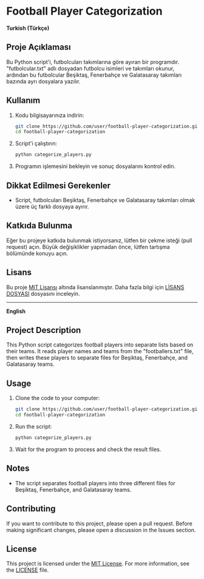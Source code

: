 # Football Player Categorization

**Turkish (Türkçe)**

## Proje Açıklaması

Bu Python script'i, futbolcuları takımlarına göre ayıran bir programdır. "futbolcular.txt" adlı dosyadan futbolcu isimleri ve takımları okunur, ardından bu futbolcular Beşiktaş, Fenerbahçe ve Galatasaray takımları bazında ayrı dosyalara yazılır.

## Kullanım

1. Kodu bilgisayarınıza indirin:

    ```bash
    git clone https://github.com/user/football-player-categorization.git
    cd football-player-categorization
    ```

2. Script'i çalıştırın:

    ```bash
    python categorize_players.py
    ```

3. Programın işlemesini bekleyin ve sonuç dosyalarını kontrol edin.

## Dikkat Edilmesi Gerekenler

- Script, futbolcuları Beşiktaş, Fenerbahçe ve Galatasaray takımları olmak üzere üç farklı dosyaya ayırır.

## Katkıda Bulunma

Eğer bu projeye katkıda bulunmak istiyorsanız, lütfen bir çekme isteği (pull request) açın. Büyük değişiklikler yapmadan önce, lütfen tartışma bölümünde konuyu açın.

## Lisans

Bu proje [MIT Lisansı](LICENSE) altında lisanslanmıştır. Daha fazla bilgi için [LİSANS DOSYASI](LICENSE) dosyasını inceleyin.

---

**English**

## Project Description

This Python script categorizes football players into separate lists based on their teams. It reads player names and teams from the "footballers.txt" file, then writes these players to separate files for Beşiktaş, Fenerbahçe, and Galatasaray teams.

## Usage

1. Clone the code to your computer:

    ```bash
    git clone https://github.com/user/football-player-categorization.git
    cd football-player-categorization
    ```

2. Run the script:

    ```bash
    python categorize_players.py
    ```

3. Wait for the program to process and check the result files.

## Notes

- The script separates football players into three different files for Beşiktaş, Fenerbahçe, and Galatasaray teams.

## Contributing

If you want to contribute to this project, please open a pull request. Before making significant changes, please open a discussion in the Issues section.

## License

This project is licensed under the [MIT License](LICENSE). For more information, see the [LICENSE](LICENSE) file.
